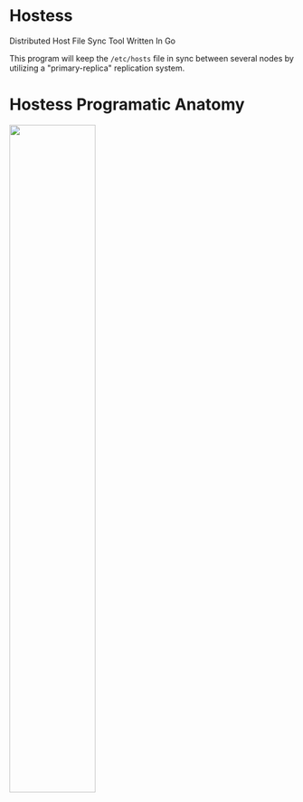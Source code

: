 # Hostess

Distributed Host File Sync Tool Written In Go

This program will keep the `/etc/hosts` file in sync between several nodes by utilizing a "primary-replica" replication system. 

# Hostess Programatic Anatomy

<img src="http://ascetism.com/static/hostess.png" width="55%" height="55%">